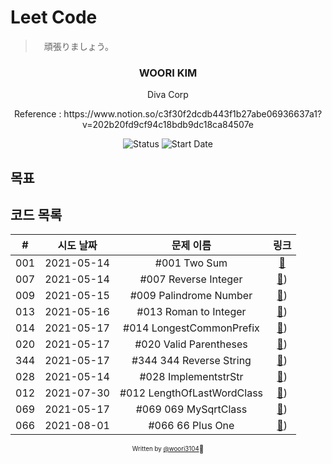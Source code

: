 # Leet Code

>　頑張りましょう。

<div align="center">

<h3> WOORI KIM </h3>
<p> Diva Corp </p>
<p> Reference : https://www.notion.so/c3f30f2dcdb443f1b27abe06936637a1?v=202b20fd9cf94c18bdb9dc18ca84507e </p>

![Status](https://img.shields.io/badge/MunziYa-blue.svg)
![Start Date](https://img.shields.io/badge/Start%20Date-2021--05--13-23d16b.svg)



</div>

## 목표


## 코드 목록

| # | 시도 날짜  | 문제 이름 |             링크             |
| :--: | :--------: | :-------: | :--------------------------: |
|  001   | 2021-05-14 | #001 Two Sum| [:link:](leetCode/leetCode/Easy/001TwoSum.cs) |
|  007   | 2021-05-14 | #007 Reverse Integer| [:link:](leetCode/leetCode/Easy/007ReverseInteger.cs)) |
|  009   | 2021-05-15 | #009 Palindrome Number| [:link:](leetCode/leetCode/Easy/009PalindromeNumber.cs)) |
|  013   | 2021-05-16 | #013 Roman to Integer| [:link:](leetCode/leetCode/Easy/013RomantoInteger.cs)) |
|  014   | 2021-05-17 | #014 LongestCommonPrefix| [:link:](leetCode/leetCode/Easy/014LongestCommonPrefix.cs)) |
|  020   | 2021-05-17 | #020 Valid Parentheses| [:link:](cleetCode/leetCode/Easy/020ValidParentheses.cs)) |
|  344   | 2021-05-17 | #344 344 Reverse String| [:link:](leetCode/leetCode/Easy/344ReverseString.cs)) |
|  028  | 2021-05-14 | #028 ImplementstrStr | [:link:](leetCode/leetCode/Easy/028ImplementstrStr.cs)) |
|  012  | 2021-07-30 | #012 LengthOfLastWordClass| [:link:](leetCode/leetCode/Easy/012LengthOfLastWord.cs)) |
|  069   | 2021-05-17 | #069 069 MySqrtClass | [:link:](leetCode/leetCode/Easy/069MySqrtClass.cs)) |
|  066   | 2021-08-01 | #066 66 Plus One | [:link:](woori3104/leetCode/LeetCodeTests/Easy/066PlusOneTests.cs)) |


<div align="center">

<sub><sup>Written by <a href="https://github.com/woori3104">@woori3104</a></sup></sub><small>🍕</small>

</div>